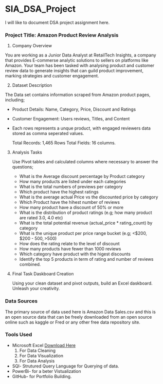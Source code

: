 # SIA_DSA_Project
I will like to document DSA project assignment here.

### Project Title: Amazon Product Review Analysis

1. Company Overview
   
You are working as a Junior Data Analyst at RetailTech Insights, a company that provides E-commerse analytic solutions to sellers on platforms like Amazon. Your team has been tasked with analysing product and customer review data to generate insights that can guild product improvement, marking strategies and customer engagement.

2. Dataset Description

The Data set contains information scraped from Amazon product pages, including;
- Product Details: Name, Category, Price, Discount and Ratings
- Customer Engagement: Users reviews, Titles, and Content
- Each rows represents a unque product, with engaged reviewers data stored as comma seperated values.

  Total Records:  1,465 Rows
  Total Fields: 16 columns.

3. Analysis Tasks

     Use Pivot tables and calculated columns where necessary to answer the questions;
     - What is the Average discount percentage by Product category
     - How many products are listed under each categories
     - What is the total numbers of previews per category
     - Which product have the highest ratings
     - What is the average actual Price vs the discounted price by category
     - Which Product have the hihest number of reviews
     - How many product have a discount of 50% or more
     - What is the distribution of product ratings (e.g; how many product are rated 3.0, 4.0 etc)
     - What is the total potential revenue (actual_price * rating_count) by category
     - What is the unique product per price range bucket (e.g; <$200, $200 - $500, >$500)
     - How does the rating relate to the level of discount
     - How many products have fewer than 1000 reviews
     - Which category have product with the higest discounts
     - Identify the top 5 products in term of rating and number of reviews combined.
   

  4. Final Task Daskboard Creation
      
      Using your clean dataset and pivot outputs, build an Excel daskboard. Unleash your creativity.


### Data Sources
The primary source of data used here is Amazon Data Sales.csv and this is an open source data that can be freely downloaded from an open source online such as kaggle or Fred or any other free data repository site.

### Tools Used
- Microsoft Excel [Download Here](https://www.amazon.com)
  1. For Data Cleaning
  2. For Data Visualization
  3. For Data Analysis
- SQl- Strutured Query Language for Querying of data.
- PowerBi- for a beter Vistualization
- GitHub- for Portfolio Building.
